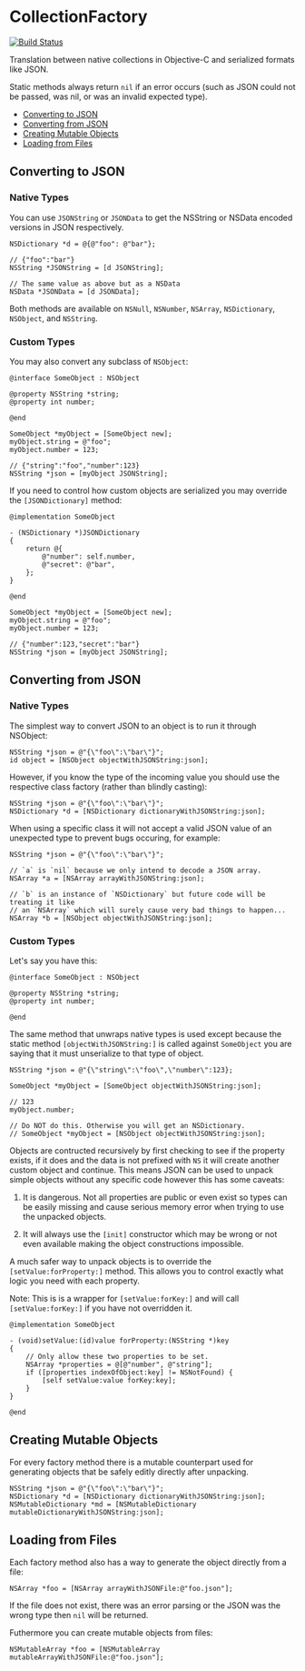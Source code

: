 CollectionFactory
=================

[![Build Status](https://travis-ci.org/elliotchance/CollectionFactory.svg?branch=master)](https://travis-ci.org/elliotchance/CollectionFactory)

Translation between native collections in Objective-C and serialized formats
like JSON.

Static methods always return `nil` if an error occurs (such as JSON could not be
passed, was nil, or was an invalid expected type).


* [Converting to JSON](#converting-to-json)
* [Converting from JSON](#converting-from-json)
* [Creating Mutable Objects](#creating-mutable-objects)
* [Loading from Files](#loading-from-files)


Converting to JSON
------------------

### Native Types

You can use `JSONString` or `JSONData` to get the NSString or NSData encoded
versions in JSON respectively.

```objc
NSDictionary *d = @{@"foo": @"bar"};

// {"foo":"bar"}
NSString *JSONString = [d JSONString];

// The same value as above but as a NSData
NSData *JSONData = [d JSONData];
```

Both methods are available on `NSNull`, `NSNumber`, `NSArray`, `NSDictionary`,
`NSObject`, and `NSString`.

### Custom Types

You may also convert any subclass of `NSObject`:

```objc
@interface SomeObject : NSObject

@property NSString *string;
@property int number;

@end
```

```objc
SomeObject *myObject = [SomeObject new];
myObject.string = @"foo";
myObject.number = 123;

// {"string":"foo","number":123}
NSString *json = [myObject JSONString];
```

If you need to control how custom objects are serialized you may override the
`[JSONDictionary]` method:

```objc
@implementation SomeObject

- (NSDictionary *)JSONDictionary
{
    return @{
        @"number": self.number,
        @"secret": @"bar",
    };
}

@end
```

```objc
SomeObject *myObject = [SomeObject new];
myObject.string = @"foo";
myObject.number = 123;

// {"number":123,"secret":"bar"}
NSString *json = [myObject JSONString];
```

Converting from JSON
--------------------

### Native Types

The simplest way to convert JSON to an object is to run it through NSObject:

```objc
NSString *json = @"{\"foo\":\"bar\"}";
id object = [NSObject objectWithJSONString:json];
```

However, if you know the type of the incoming value you should use the
respective class factory (rather than blindly casting):

```objc
NSString *json = @"{\"foo\":\"bar\"}";
NSDictionary *d = [NSDictionary dictionaryWithJSONString:json];
```

When using a specific class it will not accept a valid JSON value of an
unexpected type to prevent bugs occuring, for example:

```objc
NSString *json = @"{\"foo\":\"bar\"}";

// `a` is `nil` because we only intend to decode a JSON array.
NSArray *a = [NSArray arrayWithJSONString:json];

// `b` is an instance of `NSDictionary` but future code will be treating it like
// an `NSArray` which will surely cause very bad things to happen...
NSArray *b = [NSObject objectWithJSONString:json];
```

### Custom Types

Let's say you have this:

```objc
@interface SomeObject : NSObject

@property NSString *string;
@property int number;

@end
```

The same method that unwraps native types is used except because the static
method `[objectWithJSONString:]` is called against `SomeObject` you are saying
that it must unserialize to that type of object.

```objc
NSString *json = @"{\"string\":\"foo\",\"number\":123};

SomeObject *myObject = [SomeObject objectWithJSONString:json];

// 123
myObject.number;

// Do NOT do this. Otherwise you will get an NSDictionary.
// SomeObject *myObject = [NSObject objectWithJSONString:json];
```

Objects are contructed recursively by first checking to see if the property
exists, if it does and the data is not prefixed with `NS` it will create another
custom object and continue. This means JSON can be used to unpack simple objects
without any specific code however this has some caveats:

  1. It is dangerous. Not all properties are public or even exist so types can
     be easily missing and cause serious memory error when trying to use the
     unpacked objects.

  2. It will always use the `[init]` constructor which may be wrong or not even
     available making the object constructions impossible.

A much safer way to unpack objects is to override the `[setValue:forProperty:]`
method. This allows you to control exactly what logic you need with each
property.

Note: This is is a wrapper for `[setValue:forKey:]` and will call
`[setValue:forKey:]` if you have not overridden it.

```objc
@implementation SomeObject

- (void)setValue:(id)value forProperty:(NSString *)key
{
    // Only allow these two properties to be set.
    NSArray *properties = @[@"number", @"string"];
    if ([properties indexOfObject:key] != NSNotFound) {
        [self setValue:value forKey:key];
    }
}

@end
```

Creating Mutable Objects
------------------------

For every factory method there is a mutable counterpart used for generating
objects that be safely editly directly after unpacking.

```objc
NSString *json = @"{\"foo\":\"bar\"}";
NSDictionary *d = [NSDictionary dictionaryWithJSONString:json];
NSMutableDictionary *md = [NSMutableDictionary mutableDictionaryWithJSONString:json];
```

Loading from Files
------------------

Each factory method also has a way to generate the object directly from a file:

```objc
NSArray *foo = [NSArray arrayWithJSONFile:@"foo.json"];
```

If the file does not exist, there was an error parsing or the JSON was the wrong
type then `nil` will be returned.

Futhermore you can create mutable objects from files:

```objc
NSMutableArray *foo = [NSMutableArray mutableArrayWithJSONFile:@"foo.json"];
```
